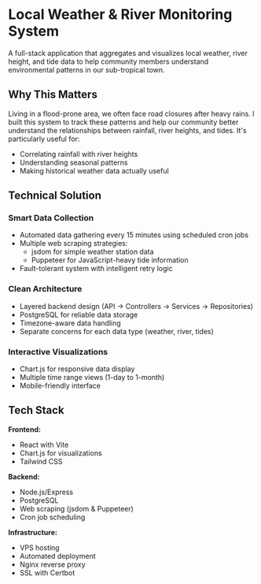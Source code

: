 
# Local Weather & River Monitoring System

A full-stack application that aggregates and visualizes local weather, river height, and tide data to help community members understand environmental patterns in our sub-tropical town.

## Why This Matters

Living in a flood-prone area, we often face road closures after heavy rains. I built this system to track these patterns and help our community better understand the relationships between rainfall, river heights, and tides. It's particularly useful for:
- Correlating rainfall with river heights
- Understanding seasonal patterns
- Making historical weather data actually useful

## Technical Solution

### Smart Data Collection
- Automated data gathering every 15 minutes using scheduled cron jobs
- Multiple web scraping strategies:
  - jsdom for simple weather station data
  - Puppeteer for JavaScript-heavy tide information
- Fault-tolerant system with intelligent retry logic

### Clean Architecture
- Layered backend design (API → Controllers → Services → Repositories)
- PostgreSQL for reliable data storage
- Timezone-aware data handling
- Separate concerns for each data type (weather, river, tides)

### Interactive Visualizations
- Chart.js for responsive data display
- Multiple time range views (1-day to 1-month)
- Mobile-friendly interface

## Tech Stack
**Frontend:**
- React with Vite
- Chart.js for visualizations
- Tailwind CSS

**Backend:**
- Node.js/Express
- PostgreSQL
- Web scraping (jsdom & Puppeteer)
- Cron job scheduling

**Infrastructure:**
- VPS hosting
- Automated deployment
- Nginx reverse proxy
- SSL with Certbot

